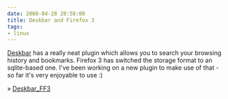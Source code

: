 ```yaml
---
date: 2008-04-28 20:58:00
title: Deskbar and Firefox 3
tags:
- linux
---
```


[Deskbar](raphael.slinckx.net/deskbar/) has a really neat plugin which allows
you to search your browsing history and bookmarks. Firefox 3 has switched the
storage format to an sqlite-based one. I've been working on a new plugin to
make use of that - so far it's very enjoyable to use :)

» [Deskbar_FF3](http://github.com/lutzky/deskbar_ff3)
